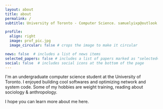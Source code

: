 ```yaml
---
layout: about
title: about
permalink: /
subtitle: University of Toronto - Computer Science. samuelyixp@outlook.com

profile:
  align: right
  image: prof_pic.jpg
  image_circular: false # crops the image to make it circular

news: false  # includes a list of news items
selected_papers: false # includes a list of papers marked as "selected={true}"
social: false  # includes social icons at the bottom of the page
---
```


I'm an undergraduate computer science student at the University of Toronto. I enjoyed building cool softwares and optimizing network and system code. Some of my hobbies are weight training, reading about sociology & anthropology.

I hope you can learn more about me here.
